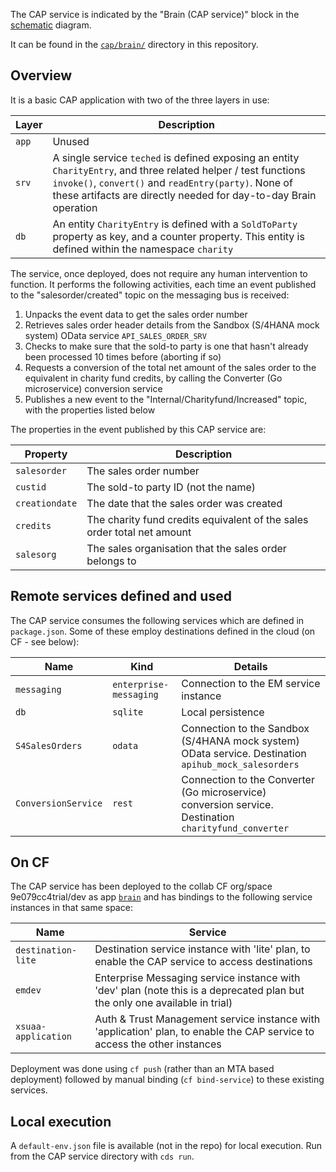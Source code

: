 The CAP service is indicated by the "Brain (CAP service)" block in the [schematic](https://sap.sharepoint.com/:p:/r/sites/100499/_layouts/15/Doc.aspx?sourcedoc=%7B02231566-2A17-412E-8E59-5D0A34317F12%7D&file=Scratch.pptx&action=edit&mobileredirect=true) diagram. 

It can be found in the [`cap/brain/`](https://github.com/SAP-samples/teched2020-developer-keynote/tree/master/cap/brain) directory in this repository.

## Overview

It is a basic CAP application with two of the three layers in use:

|Layer|Description|
|-|-|
|`app`|Unused|
|`srv`|A single service `teched` is defined exposing an entity `CharityEntry`, and three related helper / test functions `invoke()`, `convert()` and `readEntry(party)`. None of these artifacts are directly needed for day-to-day Brain operation|
|`db`|An entity `CharityEntry` is defined with a `SoldToParty` property as key, and a counter property. This entity is defined within the namespace `charity`|

The service, once deployed, does not require any human intervention to function. It performs the following activities, each time an event published to the "salesorder/created" topic on the messaging bus is received:

1. Unpacks the event data to get the sales order number
1. Retrieves sales order header details from the Sandbox (S/4HANA mock system) OData service `API_SALES_ORDER_SRV`
1. Checks to make sure that the sold-to party is one that hasn't already been processed 10 times before (aborting if so)
1. Requests a conversion of the total net amount of the sales order to the equivalent in charity fund credits, by calling the Converter (Go microservice) conversion service
1. Publishes a new event to the "Internal/Charityfund/Increased" topic, with the properties listed below

The properties in the event published by this CAP service are:

|Property|Description|
|-|-|
|`salesorder`|The sales order number|
|`custid`|The sold-to party ID (not the name)|
|`creationdate`|The date that the sales order was created|
|`credits`|The charity fund credits equivalent of the sales order total net amount|
|`salesorg`|The sales organisation that the sales order belongs to|

## Remote services defined and used

The CAP service consumes the following services which are defined in `package.json`. Some of these employ destinations defined in the cloud (on CF - see below):

|Name|Kind|Details|
|-|-|-|
|`messaging`|`enterprise-messaging`|Connection to the EM service instance|
|`db`|`sqlite`|Local persistence|
|`S4SalesOrders`|`odata`|Connection to the Sandbox (S/4HANA mock system) OData service. Destination `apihub_mock_salesorders`|
|`ConversionService`|`rest`|Connection to the Converter (Go microservice) conversion service. Destination `charityfund_converter`|


## On CF

The CAP service has been deployed to the collab CF org/space 9e079cc4trial/dev as app [`brain`](brain.cfapps.eu10.hana.ondemand.com) and has bindings to the following service instances in that same space:

|Name|Service|
|-|-|
|`destination-lite`|Destination service instance with 'lite' plan, to enable the CAP service to access destinations|
|`emdev`|Enterprise Messaging service instance with 'dev' plan (note this is a deprecated plan but the only one available in trial)|
|`xsuaa-application`|Auth & Trust Management service instance with 'application' plan, to enable the CAP service to access the other instances|

Deployment was done using `cf push` (rather than an MTA based deployment) followed by manual binding (`cf bind-service`) to these existing services.

## Local execution

A `default-env.json` file is available (not in the repo) for local execution. Run from the CAP service directory with `cds run`.
